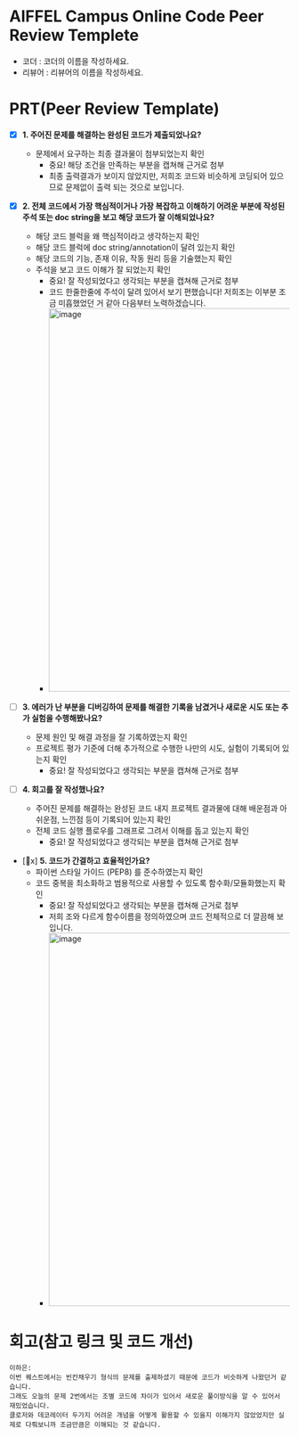 # AIFFEL Campus Online Code Peer Review Templete
- 코더 : 코더의 이름을 작성하세요.
- 리뷰어 : 리뷰어의 이름을 작성하세요.


# PRT(Peer Review Template)
- [x]  **1. 주어진 문제를 해결하는 완성된 코드가 제출되었나요?**
    - 문제에서 요구하는 최종 결과물이 첨부되었는지 확인
        - 중요! 해당 조건을 만족하는 부분을 캡쳐해 근거로 첨부
        - 최종 출력결과가 보이지 않았지만, 저희조 코드와 비슷하게 코딩되어 있으므로 문제없이 출력 되는 것으로 보입니다. 
    
- [x]  **2. 전체 코드에서 가장 핵심적이거나 가장 복잡하고 이해하기 어려운 부분에 작성된 
주석 또는 doc string을 보고 해당 코드가 잘 이해되었나요?**
    - 해당 코드 블럭을 왜 핵심적이라고 생각하는지 확인
    - 해당 코드 블럭에 doc string/annotation이 달려 있는지 확인
    - 해당 코드의 기능, 존재 이유, 작동 원리 등을 기술했는지 확인
    - 주석을 보고 코드 이해가 잘 되었는지 확인
        - 중요! 잘 작성되었다고 생각되는 부분을 캡쳐해 근거로 첨부
        - 코드 한줄한줄에 주석이 달려 있어서 보기 편했습니다! 저희조는 이부분 조금 미흡했었던 거 같아 다음부터 노력하겠습니다. 
        - <img width="688" alt="image" src="https://github.com/user-attachments/assets/da14047a-e670-49a1-95e0-b8b1298bc8bb" />

        
- [ ]  **3. 에러가 난 부분을 디버깅하여 문제를 해결한 기록을 남겼거나
새로운 시도 또는 추가 실험을 수행해봤나요?**
    - 문제 원인 및 해결 과정을 잘 기록하였는지 확인
    - 프로젝트 평가 기준에 더해 추가적으로 수행한 나만의 시도, 
    실험이 기록되어 있는지 확인
        - 중요! 잘 작성되었다고 생각되는 부분을 캡쳐해 근거로 첨부
        
- [ ]  **4. 회고를 잘 작성했나요?**
    - 주어진 문제를 해결하는 완성된 코드 내지 프로젝트 결과물에 대해
    배운점과 아쉬운점, 느낀점 등이 기록되어 있는지 확인
    - 전체 코드 실행 플로우를 그래프로 그려서 이해를 돕고 있는지 확인
        - 중요! 잘 작성되었다고 생각되는 부분을 캡쳐해 근거로 첨부
        
- [x]  **5. 코드가 간결하고 효율적인가요?**
    - 파이썬 스타일 가이드 (PEP8) 를 준수하였는지 확인
    - 코드 중복을 최소화하고 범용적으로 사용할 수 있도록 함수화/모듈화했는지 확인
        - 중요! 잘 작성되었다고 생각되는 부분을 캡쳐해 근거로 첨부
        - 저희 조와 다르게 함수이름을 정의하였으며 코드 전체적으로 더 깔끔해 보입니다.
        - <img width="670" alt="image" src="https://github.com/user-attachments/assets/7bacbf17-242e-4c60-bafb-ca6b37c729a7" />



# 회고(참고 링크 및 코드 개선)
```
이하은:
이번 퀘스트에서는 빈칸채우기 형식의 문제를 출제하셨기 때문에 코드가 비슷하게 나왔던거 같습니다.
그래도 오늘의 문제 2번에서는 조별 코드에 차이가 있어서 새로운 풀이방식을 알 수 있어서 재밌었습니다.
클로저와 데코레이터 두가지 어려운 개념을 어떻게 활용할 수 있을지 이해가지 않았었지만 실제로 다뤄보니까 조금만큼은 이해되는 것 같습니다. 
```

